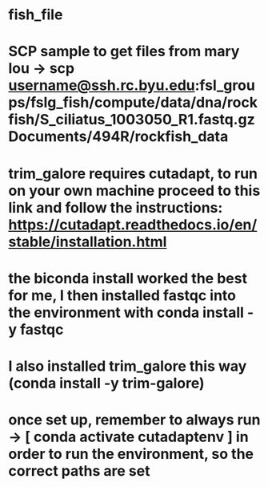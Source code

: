 # fish_file
# SCP sample to get files from mary lou -> scp username@ssh.rc.byu.edu:fsl_groups/fslg_fish/compute/data/dna/rockfish/S_ciliatus_1003050_R1.fastq.gz Documents/494R/rockfish_data

# trim_galore requires cutadapt, to run on your own machine proceed to this link and follow the instructions: https://cutadapt.readthedocs.io/en/stable/installation.html

# the biconda install worked the best for me, I then installed fastqc into the environment with conda install -y fastqc 
# I also installed trim_galore this way (conda install -y trim-galore)
# once set up, remember to always run -> [  conda activate cutadaptenv  ]  in order to run the environment, so the correct paths are set
